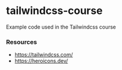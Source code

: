 # tailwindcss-course

Example code used in the Tailwindcss course


### Resources
- https://tailwindcss.com/
- https://heroicons.dev/
